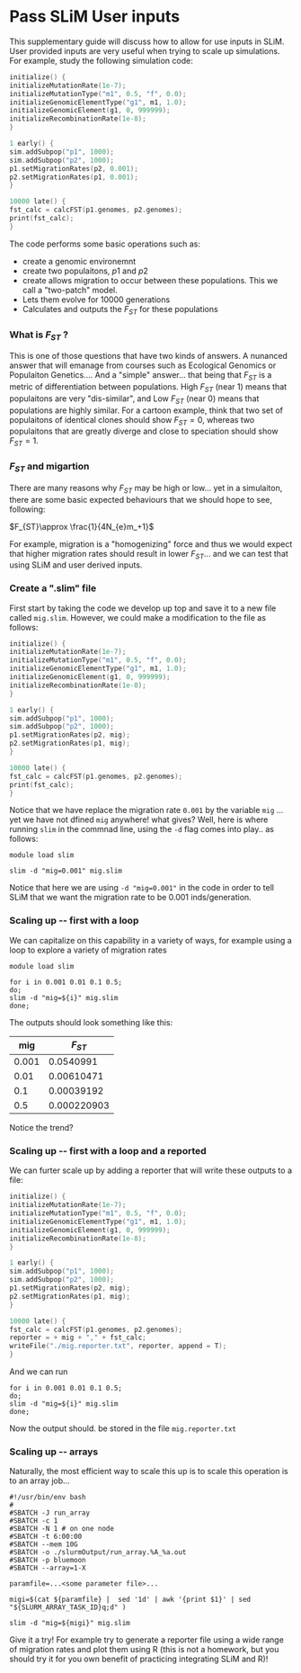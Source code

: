 # Pass SLiM User  inputs

This supplementary guide will discuss how to allow for use inputs in SLiM. User provided inputs are very useful when trying to scale up simulations. For example, study the following simulation code:


```c++ 
initialize() {
initializeMutationRate(1e-7);
initializeMutationType("m1", 0.5, "f", 0.0);
initializeGenomicElementType("g1", m1, 1.0);
initializeGenomicElement(g1, 0, 999999);
initializeRecombinationRate(1e-8);
}

1 early() {
sim.addSubpop("p1", 1000);
sim.addSubpop("p2", 1000);
p1.setMigrationRates(p2, 0.001);
p2.setMigrationRates(p1, 0.001);
}

10000 late() {
fst_calc = calcFST(p1.genomes, p2.genomes);
print(fst_calc);
}
```
The code performs some basic operations such as:

* create a genomic environemnt
* create two populaitons, $p1$ and $p2$
* create allows migration to occur between these populations. This we call a "two-patch" model.
* Lets them evolve for 10000 generations
* Calculates and outputs the $F_{ST}$ for these populations

### What is  $F_{ST}$ ?
This is one of those questions that have two kinds of answers. A nunanced answer that will emanage from courses such as Ecological Genomics or Populaiton Genetics.... And a "simple" answer... that being that $F_{ST}$ is a metric of differentiation between populations. High $F_{ST}$ (near 1) means that populaitons are very "dis-similar", and  Low $F_{ST}$ (near 0) means that populations are highly similar. For a cartoon example, think that two set of populaitons of identical clones should show $F_{ST}  = 0$, whereas two populaitons that are greatly diverge and close to speciation should show  $F_{ST} = 1$. 

### $F_{ST}$  and migartion
There are many reasons why $F_{ST}$ may be high or low... yet in a simulaiton, there are some basic expected behaviours that we should hope to see, following:

$F_{ST}\approx \frac{1}{4N_{e}m_+1}$  

For example, migration is a "homogenizing" force and thus we would expect that higher migration rates should result in lower $F_{ST}$... and we can test that using SLiM and user derived inputs.

### Create a ".slim" file
First start by taking the code we develop up top and save it to a new file called `mig.slim`.  However, we could make a modification to the file as follows:


```c++ 
initialize() {
initializeMutationRate(1e-7);
initializeMutationType("m1", 0.5, "f", 0.0);
initializeGenomicElementType("g1", m1, 1.0);
initializeGenomicElement(g1, 0, 999999);
initializeRecombinationRate(1e-8);
}

1 early() {
sim.addSubpop("p1", 1000);
sim.addSubpop("p2", 1000);
p1.setMigrationRates(p2, mig);
p2.setMigrationRates(p1, mig);
}

10000 late() {
fst_calc = calcFST(p1.genomes, p2.genomes);
print(fst_calc);
}
```

Notice that we have replace the migration rate `0.001` by the variable `mig` ... yet we have not dfined `mig` anywhere! what gives? Well, here is where running `slim` in the commnad line, using the `-d` flag comes into play.. as follows:

```
module load slim

slim -d "mig=0.001" mig.slim
```

Notice that here we are using `-d "mig=0.001"` in the code in order to tell SLiM that we want the migration rate to be 0.001 inds/generation. 

### Scaling up -- first with a loop
We can capitalize on this capability in a variety of ways, for example using a loop to explore a variety of migration rates

```
module load slim

for i in 0.001 0.01 0.1 0.5;
do;
slim -d "mig=${i}" mig.slim
done;
```
The outputs should look something like this: 

|mig| $F_{ST}$ |
|--|--|
|0.001|0.0540991|
|0.01|0.00610471|
|0.1|0.00039192|
|0.5|0.000220903|

Notice the trend?

### Scaling up -- first with a loop and a reported
We can furter scale up by adding a reporter that will write these outputs to a file:

```c++ 
initialize() {
initializeMutationRate(1e-7);
initializeMutationType("m1", 0.5, "f", 0.0);
initializeGenomicElementType("g1", m1, 1.0);
initializeGenomicElement(g1, 0, 999999);
initializeRecombinationRate(1e-8);
}

1 early() {
sim.addSubpop("p1", 1000);
sim.addSubpop("p2", 1000);
p1.setMigrationRates(p2, mig);
p2.setMigrationRates(p1, mig);
}

10000 late() {
fst_calc = calcFST(p1.genomes, p2.genomes);
reporter = + mig + "," + fst_calc;
writeFile("./mig.reporter.txt", reporter, append = T);
}
```
And we can run
```
for i in 0.001 0.01 0.1 0.5;
do;
slim -d "mig=${i}" mig.slim
done;
```
Now the output should. be stored in the file `mig.reporter.txt`

### Scaling up -- arrays
Naturally, the most efficient way to scale this up is to scale this operation is to an array job...

```
#!/usr/bin/env bash
#
#SBATCH -J run_array
#SBATCH -c 1
#SBATCH -N 1 # on one node
#SBATCH -t 6:00:00 
#SBATCH --mem 10G 
#SBATCH -o ./slurmOutput/run_array.%A_%a.out
#SBATCH -p bluemoon
#SBATCH --array=1-X

paramfile=...<some parameter file>...

migi=$(cat ${paramfile} |  sed '1d' | awk '{print $1}' | sed "${SLURM_ARRAY_TASK_ID}q;d" )

slim -d "mig=${migi}" mig.slim
```

Give it a try! For example try to generate a reporter file using a wide range of migration rates and plot them using R (this is not a homework, but you should try it for you own benefit of practicing integrating SLiM and R)!
